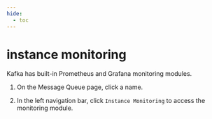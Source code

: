 ```yaml
---
hide:
  - toc
---
```


# instance monitoring

Kafka has built-in Prometheus and Grafana monitoring modules.

1. On the Message Queue page, click a name.

    

2. In the left navigation bar, click `Instance Monitoring` to access the monitoring module.

    

<!-- The specific meaning of each monitoring indicator will be added later (@justedennnnn). -->
